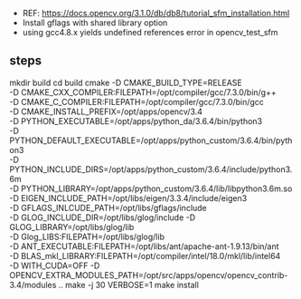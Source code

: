 - REF: https://docs.opencv.org/3.1.0/db/db8/tutorial_sfm_installation.html
- Install gflags with shared library option
- using gcc4.8.x yields undefined references error in opencv_test_sfm
## steps ##
mkdir build
cd build
cmake -D CMAKE_BUILD_TYPE=RELEASE \
-D CMAKE_CXX_COMPILER:FILEPATH=/opt/compiler/gcc/7.3.0/bin/g++ \
-D CMAKE_C_COMPILER:FILEPATH=/opt/compiler/gcc/7.3.0/bin/gcc \
-D CMAKE_INSTALL_PREFIX=/opt/apps/opencv/3.4 \
-D PYTHON_EXECUTABLE=/opt/apps/python_da/3.6.4/bin/python3  \
-D PYTHON_DEFAULT_EXECUTABLE=/opt/apps/python_custom/3.6.4/bin/python3 \
-D PYTHON_INCLUDE_DIRS=/opt/apps/python_custom/3.6.4/include/python3.6m \
-D PYTHON_LIBRARY=/opt/apps/python_custom/3.6.4/lib/libpython3.6m.so \
-D EIGEN_INCLUDE_PATH=/opt/libs/eigen/3.3.4/include/eigen3 \
-D GFLAGS_INLCUDE_PATH=/opt/libs/gflags/include \
-D GLOG_INCLUDE_DIR=/opt/libs/glog/include -D GLOG_LIBRARY=/opt/libs/glog/lib \
-D Glog_LIBS:FILEPATH=/opt/libs/glog/lib \
-D ANT_EXECUTABLE:FILEPATH=/opt/libs/ant/apache-ant-1.9.13/bin/ant \
-D BLAS_mkl_LIBRARY:FILEPATH=/opt/compiler/intel/18.0/mkl/lib/intel64 \
-D WITH_CUDA=OFF -D OPENCV_EXTRA_MODULES_PATH=/opt/src/apps/opencv/opencv_contrib-3.4/modules .. 
make -j 30 VERBOSE=1
make install

